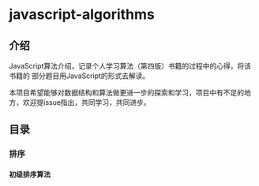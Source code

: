 # javascript-algorithms

## 介绍
JavaScript算法介绍，记录个人学习算法（第四版）书籍的过程中的心得，将该书籍的
部分题目用JavaScript的形式去解读。

本项目希望能够对数据结构和算法做更进一步的探索和学习，项目中有不足的地方，欢迎提issue指出，共同学习，共同进步。

## 目录
### 排序
#### 初级排序算法
